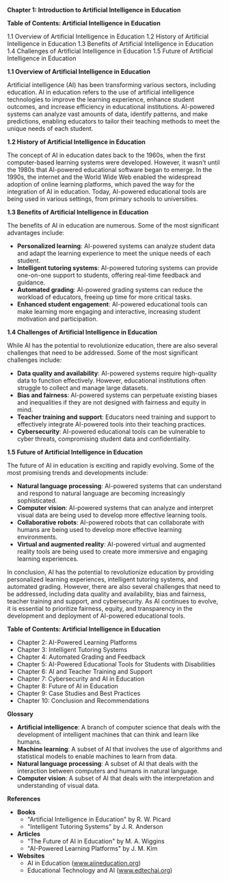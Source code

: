 **Chapter 1: Introduction to Artificial Intelligence in Education**

**Table of Contents: Artificial Intelligence in Education**

1.1 Overview of Artificial Intelligence in Education
1.2 History of Artificial Intelligence in Education
1.3 Benefits of Artificial Intelligence in Education
1.4 Challenges of Artificial Intelligence in Education
1.5 Future of Artificial Intelligence in Education

**1.1 Overview of Artificial Intelligence in Education**

Artificial intelligence (AI) has been transforming various sectors, including education. AI in education refers to the use of artificial intelligence technologies to improve the learning experience, enhance student outcomes, and increase efficiency in educational institutions. AI-powered systems can analyze vast amounts of data, identify patterns, and make predictions, enabling educators to tailor their teaching methods to meet the unique needs of each student.

**1.2 History of Artificial Intelligence in Education**

The concept of AI in education dates back to the 1960s, when the first computer-based learning systems were developed. However, it wasn't until the 1980s that AI-powered educational software began to emerge. In the 1990s, the internet and the World Wide Web enabled the widespread adoption of online learning platforms, which paved the way for the integration of AI in education. Today, AI-powered educational tools are being used in various settings, from primary schools to universities.

**1.3 Benefits of Artificial Intelligence in Education**

The benefits of AI in education are numerous. Some of the most significant advantages include:

* **Personalized learning**: AI-powered systems can analyze student data and adapt the learning experience to meet the unique needs of each student.
* **Intelligent tutoring systems**: AI-powered tutoring systems can provide one-on-one support to students, offering real-time feedback and guidance.
* **Automated grading**: AI-powered grading systems can reduce the workload of educators, freeing up time for more critical tasks.
* **Enhanced student engagement**: AI-powered educational tools can make learning more engaging and interactive, increasing student motivation and participation.

**1.4 Challenges of Artificial Intelligence in Education**

While AI has the potential to revolutionize education, there are also several challenges that need to be addressed. Some of the most significant challenges include:

* **Data quality and availability**: AI-powered systems require high-quality data to function effectively. However, educational institutions often struggle to collect and manage large datasets.
* **Bias and fairness**: AI-powered systems can perpetuate existing biases and inequalities if they are not designed with fairness and equity in mind.
* **Teacher training and support**: Educators need training and support to effectively integrate AI-powered tools into their teaching practices.
* **Cybersecurity**: AI-powered educational tools can be vulnerable to cyber threats, compromising student data and confidentiality.

**1.5 Future of Artificial Intelligence in Education**

The future of AI in education is exciting and rapidly evolving. Some of the most promising trends and developments include:

* **Natural language processing**: AI-powered systems that can understand and respond to natural language are becoming increasingly sophisticated.
* **Computer vision**: AI-powered systems that can analyze and interpret visual data are being used to develop more effective learning tools.
* **Collaborative robots**: AI-powered robots that can collaborate with humans are being used to develop more effective learning environments.
* **Virtual and augmented reality**: AI-powered virtual and augmented reality tools are being used to create more immersive and engaging learning experiences.

In conclusion, AI has the potential to revolutionize education by providing personalized learning experiences, intelligent tutoring systems, and automated grading. However, there are also several challenges that need to be addressed, including data quality and availability, bias and fairness, teacher training and support, and cybersecurity. As AI continues to evolve, it is essential to prioritize fairness, equity, and transparency in the development and deployment of AI-powered educational tools.

**Table of Contents: Artificial Intelligence in Education**

* Chapter 2: AI-Powered Learning Platforms
* Chapter 3: Intelligent Tutoring Systems
* Chapter 4: Automated Grading and Feedback
* Chapter 5: AI-Powered Educational Tools for Students with Disabilities
* Chapter 6: AI and Teacher Training and Support
* Chapter 7: Cybersecurity and AI in Education
* Chapter 8: Future of AI in Education
* Chapter 9: Case Studies and Best Practices
* Chapter 10: Conclusion and Recommendations

**Glossary**

* **Artificial intelligence**: A branch of computer science that deals with the development of intelligent machines that can think and learn like humans.
* **Machine learning**: A subset of AI that involves the use of algorithms and statistical models to enable machines to learn from data.
* **Natural language processing**: A subset of AI that deals with the interaction between computers and humans in natural language.
* **Computer vision**: A subset of AI that deals with the interpretation and understanding of visual data.

**References**

* **Books**
	+ "Artificial Intelligence in Education" by R. W. Picard
	+ "Intelligent Tutoring Systems" by J. R. Anderson
* **Articles**
	+ "The Future of AI in Education" by M. A. Wiggins
	+ "AI-Powered Learning Platforms" by J. M. Kim
* **Websites**
	+ AI in Education (www.aiineducation.org)
	+ Educational Technology and AI (www.edtechai.org)
